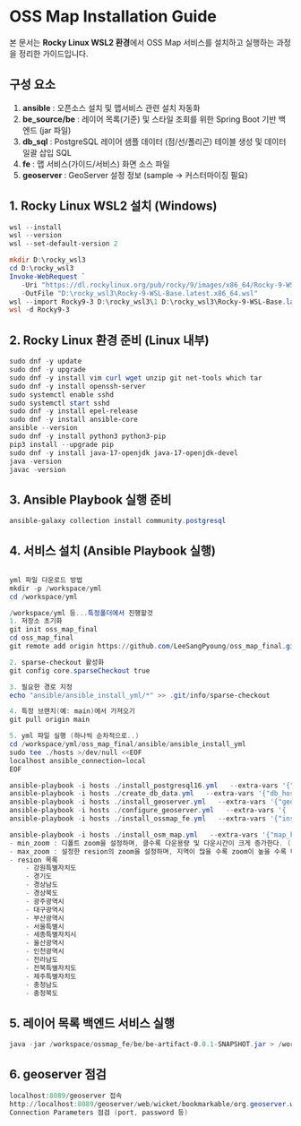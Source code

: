 # OSS Map Installation Guide
본 문서는 **Rocky Linux WSL2 환경**에서 OSS Map 서비스를 설치하고 실행하는 과정을 정리한 가이드입니다.  

## 구성 요소
1. **ansible** : 오픈소스 설치 및 맵서비스 관련 설치 자동화  
2. **be_source/be** : 레이어 목록(기준) 및 스타일 조회를 위한 Spring Boot 기반 백엔드 (jar 파일)  
3. **db_sql** : PostgreSQL 레이어 샘플 데이터 (점/선/폴리곤) 테이블 생성 및 데이터 일괄 삽입 SQL  
4. **fe** : 맵 서비스(가이드/서비스) 화면 소스 파일  
5. **geoserver** : GeoServer 설정 정보 (sample → 커스터마이징 필요)

## 1. Rocky Linux WSL2 설치 (Windows)
```powershell
wsl --install
wsl --version
wsl --set-default-version 2

mkdir D:\rocky_wsl3
cd D:\rocky_wsl3
Invoke-WebRequest `
   -Uri "https://dl.rockylinux.org/pub/rocky/9/images/x86_64/Rocky-9-WSL-Base.latest.x86_64.wsl" `
   -OutFile "D:\rocky_wsl3\Rocky-9-WSL-Base.latest.x86_64.wsl"
wsl --import Rocky9-3 D:\rocky_wsl3\1 D:\rocky_wsl3\Rocky-9-WSL-Base.latest.x86_64.wsl --version 2
wsl -d Rocky9-3
```
## 2. Rocky Linux 환경 준비 (Linux 내부)
```powershell
sudo dnf -y update
sudo dnf -y upgrade
sudo dnf -y install vim curl wget unzip git net-tools which tar
sudo dnf -y install openssh-server
sudo systemctl enable sshd
sudo systemctl start sshd
sudo dnf -y install epel-release
sudo dnf -y install ansible-core
ansible --version
sudo dnf -y install python3 python3-pip
pip3 install --upgrade pip
sudo dnf -y install java-17-openjdk java-17-openjdk-devel
java -version
javac -version
```
## 3. Ansible Playbook 실행 준비
```powershell
ansible-galaxy collection install community.postgresql
```
## 4. 서비스 설치 (Ansible Playbook 실행)
```powershell

yml 파일 다운로드 방법
mkdir -p /workspace/yml
cd /workspace/yml

/workspace/yml 등...특정폴더에서 진행할것
1. 저장소 초기화
git init oss_map_final
cd oss_map_final
git remote add origin https://github.com/LeeSangPyoung/oss_map_final.git

2. sparse-checkout 활성화
git config core.sparseCheckout true

3. 필요한 경로 지정
echo "ansible/ansible_install_yml/*" >> .git/info/sparse-checkout

4. 특정 브랜치(예: main)에서 가져오기
git pull origin main

5. yml 파일 실행 (하나씩 순차적으로..)
cd /workspace/yml/oss_map_final/ansible/ansible_install_yml
sudo tee ./hosts >/dev/null <<EOF
localhost ansible_connection=local
EOF

ansible-playbook -i hosts ./install_postgresql16.yml   --extra-vars '{"db_port":"5433","db_user":"tesapp","db_password":"experdb12#","db_name":"tesd"}'
ansible-playbook -i hosts ./create_db_data.yml   --extra-vars '{"db_host":"127.0.0.1","db_port":"5433","db_user":"tesapp","db_password":"experdb12#","db_name":"tesd"}'
ansible-playbook -i hosts ./install_geoserver.yml   --extra-vars '{"geoserver_version":"2.24.2","geoserver_user":"geoserver","geoserver_home":"/workspace/geo/geoserver","geoserver_port":"8089"}'
ansible-playbook -i hosts ./configure_geoserver.yml   --extra-vars '{  "geoserver_home": "/workspace/geo/geoserver",  "geoserver_user": "geoserver"}'
ansible-playbook -i hosts ./install_ossmap_fe.yml   --extra-vars '{"install_dir":"/workspace/ossmap_fe","geoserver_url":"http://localhost:8089","be_url":"http://localhost:8082","db_host":"127.0.0.1","db_port":"5433","db_name":"tesd","db_user":"tesapp","db_password":"experdb12#"}'

ansible-playbook -i hosts ./install_osm_map.yml   --extra-vars '{"map_kind":"osm","map_dir":"/workspace/ossmap","map_port":8090,"min_zoom":12,"max_zoom":15,"region":["서울특별시","부산광역시"]}'
- min_zoom : 디폴트 zoom을 설정하며, 클수록 다운용량 및 다운시간이 크게 증가한다. (5~17)
- max_zoom : 설정한 resion의 zoom을 설정하며, 지역이 많을 수록 zoom이 높을 수록 다운용량 및 다운시간이 크게 증가한다. (5~17)
- resion 목록 
	- 강원특별자치도
	- 경기도
	- 경상남도
	- 경상북도
	- 광주광역시
	- 대구광역시
	- 부산광역시
	- 서울특별시
	- 세종특별자치시
	- 울산광역시
	- 인천광역시
	- 전라남도
	- 전북특별자치도
	- 제주특별자치도
	- 충청남도
	- 충청북도

```
## 5. 레이어 목록 백엔드 서비스 실행
```powershell
java -jar /workspace/ossmap_fe/be/be-artifact-0.0.1-SNAPSHOT.jar > /workspace/ossmap_fe/be/be.log 2>&1 &
```
## 6. geoserver 점검
```powershell
localhost:8089/geoserver 접속
http://localhost:8089/geoserver/web/wicket/bookmarkable/org.geoserver.web.data.store.DataAccessEditPage?8&storeName=SKCC_REST_STORE&wsName=ne 이동하여,
Connection Parameters 점검 (port, password 등)
